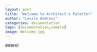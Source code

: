 ```yaml
---
layout: post
title: "Welcome to Architect's Palette!"
author: "Laszlo Andrasi"
categories: documentation
tags: [documentation,sample]
image: Welcome.jpg
---
```


###Hi!

